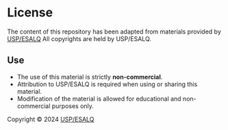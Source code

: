 # License

The content of this repository has been adapted from materials provided by [USP/ESALQ](https://mbauspesalq.com/en) All copyrights are held by USP/ESALQ.

## Use

- The use of this material is strictly **non-commercial**.
- Attribution to USP/ESALQ is required when using or sharing this material.
- Modification of the material is allowed for educational and non-commercial purposes only.

Copyright © 2024 [USP/ESALQ](https://mbauspesalq.com/en)

